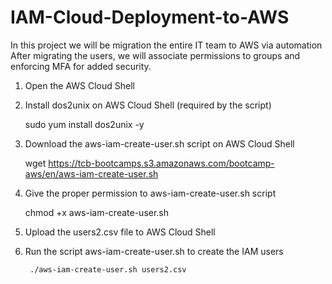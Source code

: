 # IAM-Cloud-Deployment-to-AWS


In this project we will be migration the entire IT team to AWS via automation
After migrating the users, we will associate permissions to groups and enforcing MFA for added security. 

 

1) Open the AWS Cloud Shell

2) Install dos2unix on AWS Cloud Shell (required by the script)
   

     sudo yum install dos2unix -y


3) Download the aws-iam-create-user.sh script on AWS Cloud Shell
   

     wget https://tcb-bootcamps.s3.amazonaws.com/bootcamp-aws/en/aws-iam-create-user.sh


4) Give the proper permission to aws-iam-create-user.sh script
   

      chmod +x aws-iam-create-user.sh
   

6) Upload the users2.csv file to AWS Cloud Shell
   

8) Run the script aws-iam-create-user.sh to create the IAM users
   

        ./aws-iam-create-user.sh users2.csv

